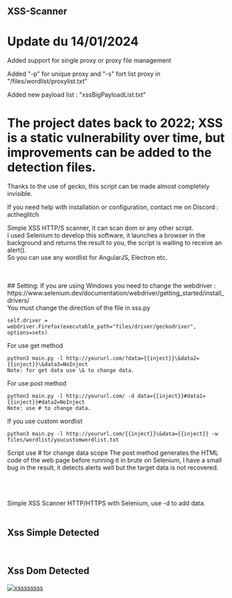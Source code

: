 ## XSS-Scanner

# Update du 14/01/2024
Added support for single proxy or proxy file management

Added "-p" for unique proxy and "-s" fort list proxy in "/files/wordlist/proxylist.txt"

Added new payload list : "xssBigPayloadList.txt"


# The project dates back to 2022; XSS is a static vulnerability over time, but improvements can be added to the detection files.

Thanks to the use of gecko, this script can be made almost completely invisible.

If you need help with installation or configuration, contact me on Discord : actheglitch

Simple XSS HTTP/S scanner, it can scan dom or any other script. <br>I used Selenium to develop this software, it launches a browser in the background and returns the result to you, the script is waiting to receive an alert(). <br>So you can use any wordlist for AngularJS, Electron etc.<br><br>

<br>
## Setting: 
If you are using Windows you need to change the webdriver : <br>
https://www.selenium.dev/documentation/webdriver/getting_started/install_drivers/<br>
You must change the direction of the file in xss.py<br>
      
    self.driver = webdriver.Firefox(executable_path="files/driver/geckodriver", options=sets)
    
For use get method<br>
      
    python3 main.py -l http://yoururl.com/?data={{inject}}\&data2={{inject}}\&data3=NoInject
    Note: for get data use \& to change data.

For use post method

    python3 main.py -l http://yoururl.com/ -d data={{inject}}#data1={{inject}}#data2=NoInject
    Note: use # to change data.


If you use custom wordlist

    python3 main.py -l http://yoururl.com/{{inject}}\&data={{inject}} -w files/wordlist/youcustomwordlist.txt


Script use # for change data scope
The post method generates the HTML code of the web page before running it in brute on Selenium, 
I have a small bug in the result, it detects alerts well but the target data is not recovered.


<br>
<br><br>
Simple XSS Scanner HTTP/HTTPS with Selenium, use -d to add data.<br><br>

## Xss Simple Detected
<a href='https://postimg.cc/PPSTvjzg' target='_blank'><img src='https://i.postimg.cc/6pX3S67p/Capture-d-cran-2022-01-17-17-30-15.png' border='0' alt=''/></a><br><br>

## Xss Dom Detected
<a href='https://postimg.cc/wtq61jSY' target='_blank'><img src='https://i.postimg.cc/bvbdFGgr/xssssssss.png' border='0' alt='xssssssss'/></a>

<br>
